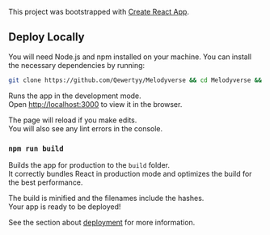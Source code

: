 This project was bootstrapped with [Create React App](https://github.com/facebook/create-react-app).


## Deploy Locally
You will need Node.js and npm installed on your machine. You can install the necessary dependencies by running:

```bash
git clone https://github.com/Qewertyy/Melodyverse && cd Melodyverse && npm i && npm start
```

Runs the app in the development mode.\
Open [http://localhost:3000](http://localhost:3000) to view it in the browser.

The page will reload if you make edits.\
You will also see any lint errors in the console.

### `npm run build`

Builds the app for production to the `build` folder.\
It correctly bundles React in production mode and optimizes the build for the best performance.

The build is minified and the filenames include the hashes.\
Your app is ready to be deployed!

See the section about [deployment](https://facebook.github.io/create-react-app/docs/deployment) for more information.